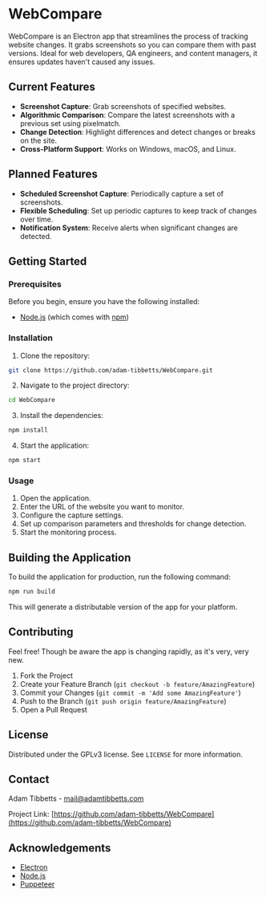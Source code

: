 # WebCompare

WebCompare is an Electron app that streamlines the process of tracking website changes. It grabs screenshots so you can compare them with past versions. Ideal for web developers, QA engineers, and content managers, it ensures updates haven't caused any issues.

## Current Features

- **Screenshot Capture**: Grab screenshots of specified websites.
- **Algorithmic Comparison**: Compare the latest screenshots with a previous set using pixelmatch.
- **Change Detection**: Highlight differences and detect changes or breaks on the site.
- **Cross-Platform Support**: Works on Windows, macOS, and Linux.

## Planned Features

- **Scheduled Screenshot Capture**: Periodically capture a set of screenshots.
- **Flexible Scheduling**: Set up periodic captures to keep track of changes over time.
- **Notification System**: Receive alerts when significant changes are detected.

## Getting Started

### Prerequisites

Before you begin, ensure you have the following installed:
- [Node.js](https://nodejs.org/) (which comes with [npm](http://npmjs.com/))

### Installation

1. Clone the repository:
```bash
git clone https://github.com/adam-tibbetts/WebCompare.git
```

2. Navigate to the project directory:
```bash
cd WebCompare
```

3. Install the dependencies:
```bash
npm install
```

4. Start the application:
```bash
npm start
```

### Usage

1. Open the application.
2. Enter the URL of the website you want to monitor.
3. Configure the capture settings.
4. Set up comparison parameters and thresholds for change detection.
5. Start the monitoring process.

## Building the Application

To build the application for production, run the following command:

```bash
npm run build
```

This will generate a distributable version of the app for your platform.

## Contributing

Feel free! Though be aware the app is changing rapidly, as it's very, very new.

1. Fork the Project
2. Create your Feature Branch (`git checkout -b feature/AmazingFeature`)
3. Commit your Changes (`git commit -m 'Add some AmazingFeature'`)
4. Push to the Branch (`git push origin feature/AmazingFeature`)
5. Open a Pull Request

## License

Distributed under the GPLv3 license. See `LICENSE` for more information.

## Contact

Adam Tibbetts - mail@adamtibbetts.com

Project Link: [https://github.com/adam-tibbetts/WebCompare](https://github.com/adam-tibbetts/WebCompare)

## Acknowledgements

- [Electron](https://www.electronjs.org/)
- [Node.js](https://nodejs.org/)
- [Puppeteer](https://github.com/puppeteer/puppeteer)

